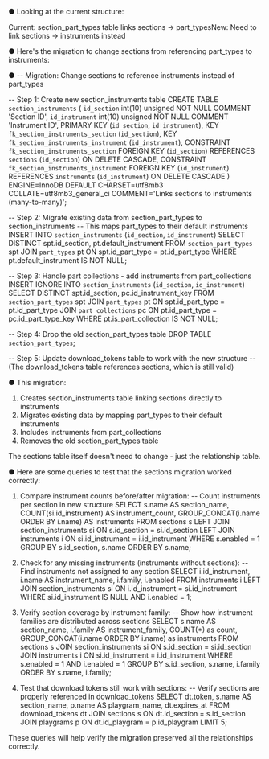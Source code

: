 ● Looking at the current structure:

  Current: section_part_types table links sections → part_typesNew: Need to link sections → instruments instead

● Here's the migration to change sections from referencing part_types to instruments:

● -- Migration: Change sections to reference instruments instead of part_types

  -- Step 1: Create new section_instruments table
  CREATE TABLE `section_instruments` (
    `id_section` int(10) unsigned NOT NULL COMMENT 'Section ID',
    `id_instrument` int(10) unsigned NOT NULL COMMENT 'Instrument ID',
    PRIMARY KEY (`id_section`, `id_instrument`),
    KEY `fk_section_instruments_section` (`id_section`),
    KEY `fk_section_instruments_instrument` (`id_instrument`),
    CONSTRAINT `fk_section_instruments_section` FOREIGN KEY (`id_section`) REFERENCES `sections` (`id_section`) ON DELETE CASCADE,
    CONSTRAINT `fk_section_instruments_instrument` FOREIGN KEY (`id_instrument`) REFERENCES `instruments` (`id_instrument`) ON DELETE CASCADE
  ) ENGINE=InnoDB DEFAULT CHARSET=utf8mb3 COLLATE=utf8mb3_general_ci COMMENT='Links sections to instruments (many-to-many)';

  -- Step 2: Migrate existing data from section_part_types to section_instruments
  -- This maps part_types to their default instruments
  INSERT INTO `section_instruments` (`id_section`, `id_instrument`)
  SELECT DISTINCT
      spt.id_section,
      pt.default_instrument
  FROM `section_part_types` spt
  JOIN `part_types` pt ON spt.id_part_type = pt.id_part_type
  WHERE pt.default_instrument IS NOT NULL;

  -- Step 3: Handle part collections - add instruments from part_collections
  INSERT IGNORE INTO `section_instruments` (`id_section`, `id_instrument`)
  SELECT DISTINCT
      spt.id_section,
      pc.id_instrument_key
  FROM `section_part_types` spt
  JOIN `part_types` pt ON spt.id_part_type = pt.id_part_type
  JOIN `part_collections` pc ON pt.id_part_type = pc.id_part_type_key
  WHERE pt.is_part_collection IS NOT NULL;

  -- Step 4: Drop the old section_part_types table
  DROP TABLE `section_part_types`;

  -- Step 5: Update download_tokens table to work with the new structure
  -- (The download_tokens table references sections, which is still valid)

● This migration:
  1. Creates section_instruments table linking sections directly to instruments
  2. Migrates existing data by mapping part_types to their default instruments
  3. Includes instruments from part_collections
  4. Removes the old section_part_types table

  The sections table itself doesn't need to change - just the relationship table.


  ● Here are some queries to test that the sections migration worked correctly:

  1. Compare instrument counts before/after migration:
  -- Count instruments per section in new structure
  SELECT
      s.name AS section_name,
      COUNT(si.id_instrument) AS instrument_count,
      GROUP_CONCAT(i.name ORDER BY i.name) AS instruments
  FROM sections s
  LEFT JOIN section_instruments si ON s.id_section = si.id_section
  LEFT JOIN instruments i ON si.id_instrument = i.id_instrument
  WHERE s.enabled = 1
  GROUP BY s.id_section, s.name
  ORDER BY s.name;

  2. Check for any missing instruments (instruments without sections):
  -- Find instruments not assigned to any section
  SELECT
      i.id_instrument,
      i.name AS instrument_name,
      i.family,
      i.enabled
  FROM instruments i
  LEFT JOIN section_instruments si ON i.id_instrument = si.id_instrument
  WHERE si.id_instrument IS NULL
  AND i.enabled = 1;

  3. Verify section coverage by instrument family:
  -- Show how instrument families are distributed across sections
  SELECT
      s.name AS section_name,
      i.family AS instrument_family,
      COUNT(*) as count,
      GROUP_CONCAT(i.name ORDER BY i.name) as instruments
  FROM sections s
  JOIN section_instruments si ON s.id_section = si.id_section
  JOIN instruments i ON si.id_instrument = i.id_instrument
  WHERE s.enabled = 1 AND i.enabled = 1
  GROUP BY s.id_section, s.name, i.family
  ORDER BY s.name, i.family;

  4. Test that download tokens still work with sections:
  -- Verify sections are properly referenced in download_tokens
  SELECT
      dt.token,
      s.name AS section_name,
      p.name AS playgram_name,
      dt.expires_at
  FROM download_tokens dt
  JOIN sections s ON dt.id_section = s.id_section
  JOIN playgrams p ON dt.id_playgram = p.id_playgram
  LIMIT 5;

  These queries will help verify the migration preserved all the relationships correctly.
